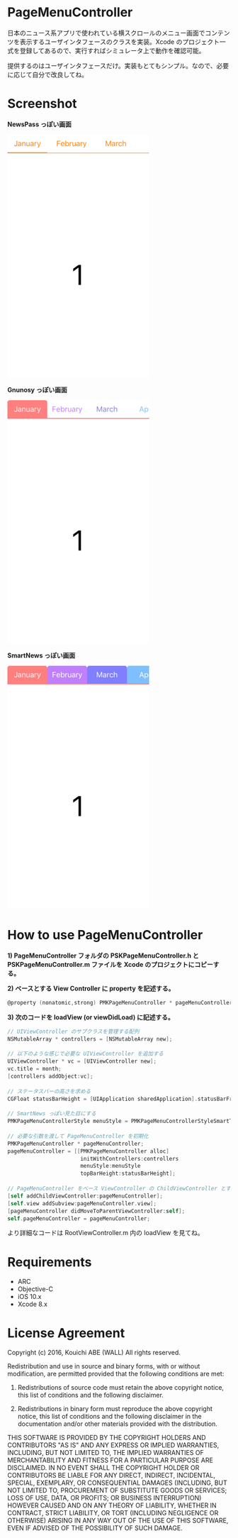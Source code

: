 PageMenuController
===========

日本のニュース系アプリで使われている横スクロールのメニュー画面でコンテンツを表示するユーザインタフェースのクラスを実装。Xcode のプロジェクト一式を登録してあるので、実行すればシミュレータ上で動作を確認可能。

提供するのはユーザインタフェースだけ。実装もとてもシンプル。なので、必要に応じて自分で改良してね。

Screenshot
============

**NewsPass っぽい画面**

![Plain モード](screenshot_plain.png "NewsPass っぽい画面")

**Gnunosy っぽい画面**

![Tab モード](screenshot_tab.png "Gnunosy っぽい画面")

**SmartNews っぽい画面**

![Smart モード](screenshot_smart.png "SmartNews っぽい画面")

How to use PageMenuController
============

**1) PageMenuController フォルダの PSKPageMenuController.h と PSKPageMenuController.m ファイルを Xcode のプロジェクトにコピーする。**

**2) ベースとする View Controller に property を記述する。**

```objectivec
@property (nonatomic,strong) PMKPageMenuController * pageMenuController;
```

**3) 次のコードを loadView (or viewDidLoad) に記述する。**

```objectivec
// UIViewController のサブクラスを管理する配列
NSMutableArray * controllers = [NSMutableArray new];

// 以下のような感じで必要な UIViewController を追加する
UIViewController * vc = [UIViewController new];
vc.title = month;
[controllers addObject:vc];

// ステータスバーの高さを求める
CGFloat statusBarHeight = [UIApplication sharedApplication].statusBarFrame.size.height;

// SmartNews っぽい見た目にする
PMKPageMenuControllerStyle menuStyle = PMKPageMenuControllerStyleSmartTab;

// 必要な引数を渡して PageMenuController を初期化
PMKPageMenuController * pageMenuController;
pageMenuController = [[PMKPageMenuController alloc]
                       initWithControllers:controllers
                       menuStyle:menuStyle
                       topBarHeight:statusBarHeight];

// PageMenuController をベース ViewController の ChildViewController とする
[self addChildViewController:pageMenuController];
[self.view addSubview:pageMenuController.view];
[pageMenuController didMoveToParentViewController:self];
self.pageMenuController = pageMenuController;
```
より詳細なコードは RootViewController.m 内の loadView を見てね。

Requirements
============

 - ARC
 - Objective-C
 - iOS 10.x
 - Xcode 8.x

License Agreement
============

Copyright (c) 2016, Kouichi ABE (WALL) All rights reserved.

Redistribution and use in source and binary forms, with or without
modification, are permitted provided that the following conditions are met:

 1. Redistributions of source code must retain the above copyright notice,
    this list of conditions and the following disclaimer.

 2. Redistributions in binary form must reproduce the above copyright notice,
    this list of conditions and the following disclaimer in the documentation
    and/or other materials provided with the distribution.

THIS SOFTWARE IS PROVIDED BY THE COPYRIGHT HOLDERS AND CONTRIBUTORS "AS IS"
AND ANY EXPRESS OR IMPLIED WARRANTIES, INCLUDING, BUT NOT LIMITED TO, THE
IMPLIED WARRANTIES OF MERCHANTABILITY AND FITNESS FOR A PARTICULAR PURPOSE ARE
DISCLAIMED. IN NO EVENT SHALL THE COPYRIGHT HOLDER OR CONTRIBUTORS BE LIABLE
FOR ANY DIRECT, INDIRECT, INCIDENTAL, SPECIAL, EXEMPLARY, OR CONSEQUENTIAL
DAMAGES (INCLUDING, BUT NOT LIMITED TO, PROCUREMENT OF SUBSTITUTE GOODS OR
SERVICES; LOSS OF USE, DATA, OR PROFITS; OR BUSINESS INTERRUPTION) HOWEVER
CAUSED AND ON ANY THEORY OF LIABILITY, WHETHER IN CONTRACT, STRICT LIABILITY,
OR TORT (INCLUDING NEGLIGENCE OR OTHERWISE) ARISING IN ANY WAY OUT OF THE USE
OF THIS SOFTWARE, EVEN IF ADVISED OF THE POSSIBILITY OF SUCH DAMAGE.
